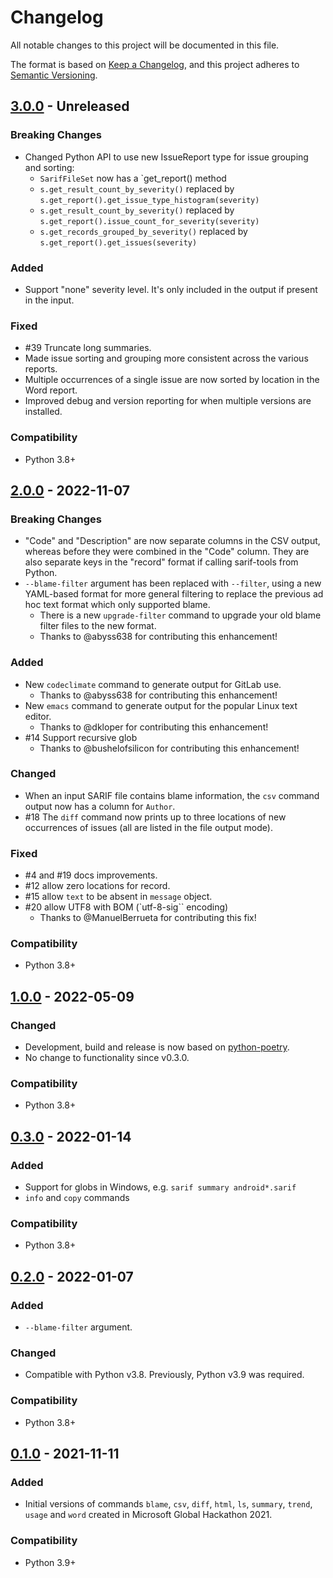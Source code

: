 # Changelog

All notable changes to this project will be documented in this file.

The format is based on [Keep a Changelog](https://keepachangelog.com/en/1.0.0/),
and this project adheres to [Semantic Versioning](https://semver.org/spec/v2.0.0.html).

## [3.0.0](releases/tag/v3.0.0) - Unreleased

### Breaking Changes

- Changed Python API to use new IssueReport type for issue grouping and sorting:
  - `SarifFileSet` now has a `get_report() method
  - `s.get_result_count_by_severity()` replaced by `s.get_report().get_issue_type_histogram(severity)`
  - `s.get_result_count_by_severity()` replaced by `s.get_report().issue_count_for_severity(severity)`
  - `s.get_records_grouped_by_severity()` replaced by `s.get_report().get_issues(severity)`

### Added

- Support "none" severity level.  It's only included in the output if present in the input.

### Fixed

- #39 Truncate long summaries.
- Made issue sorting and grouping more consistent across the various reports.
- Multiple occurrences of a single issue are now sorted by location in the Word report.
- Improved debug and version reporting for when multiple versions are installed.

### Compatibility

- Python 3.8+

## [2.0.0](releases/tag/v2.0.0) - 2022-11-07

### Breaking Changes

- "Code" and "Description" are now separate columns in the CSV output, whereas before they were
  combined in the "Code" column.  They are also separate keys in the "record" format if calling
  sarif-tools from Python.
- `--blame-filter` argument has been replaced with `--filter`, using a new YAML-based format for
  more general filtering to replace the previous ad hoc text format which only supported blame.
  - There is a new `upgrade-filter` command to upgrade your old blame filter files to the new
    format.
  - Thanks to @abyss638 for contributing this enhancement!

### Added

- New `codeclimate` command to generate output for GitLab use.
  - Thanks to @abyss638 for contributing this enhancement!
- New `emacs` command to generate output for the popular Linux text editor.
  - Thanks to @dkloper for contributing this enhancement!
- #14 Support recursive glob
  - Thanks to @bushelofsilicon for contributing this enhancement!

### Changed

- When an input SARIF file contains blame information, the `csv` command output now has a column
  for `Author`.
- #18 The `diff` command now prints up to three locations of new occurrences of issues (all are
  listed in the file output mode).

### Fixed

- #4 and #19 docs improvements.
- #12 allow zero locations for record.
- #15 allow `text` to be absent in `message` object.
- #20 allow UTF8 with BOM (`utf-8-sig`` encoding)
  - Thanks to @ManuelBerrueta for contributing this fix!

### Compatibility

- Python 3.8+

## [1.0.0](releases/tag/v1.0.0) - 2022-05-09

### Changed

- Development, build and release is now based on [python-poetry](https://python-poetry.org).
- No change to functionality since v0.3.0.

### Compatibility

- Python 3.8+

## [0.3.0](releases/tag/v0.3.0) - 2022-01-14

### Added

- Support for globs in Windows, e.g. `sarif summary android*.sarif`
- `info` and `copy` commands

### Compatibility

- Python 3.8+

## [0.2.0](releases/tag/v0.2.0) - 2022-01-07

### Added

- `--blame-filter` argument.

### Changed

- Compatible with Python v3.8.  Previously, Python v3.9 was required.

### Compatibility

- Python 3.8+

## [0.1.0](releases/tag/v0.1.0) - 2021-11-11

### Added

- Initial versions of commands `blame`, `csv`, `diff`, `html`, `ls`, `summary`, `trend`, `usage` and `word` created in Microsoft Global Hackathon 2021.

### Compatibility

- Python 3.9+
